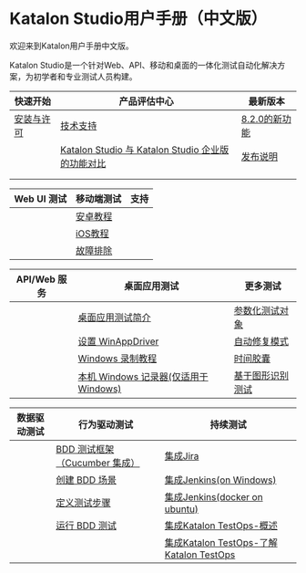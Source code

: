# Katalon Studio用户手册（中文版）

欢迎来到Katalon用户手册中文版。

Katalon Studio是一个针对Web、API、移动和桌面的一体化测试自动化解决方案，为初学者和专业测试人员构建。

| 快速开始 | 产品评估中心 | 最新版本 |
| -----| ----- | ----- |
| [安装与许可]() | [技术支持]() | [8.2.0的新功能](https://gitee.com/sukekes/katalon-manual-zh/blob/master/doc/What's_new_in_v8.2.0.md) |
| []() | [Katalon Studio 与 Katalon Studio 企业版的功能对比](https://gitee.com/sukekes/katalon-manual-zh/blob/master/doc/Katalon%20Studio%20vs%20Katalon%20Studio%20Enterprise%20Features.md) | [发布说明](https://gitee.com/sukekes/katalon-manual-zh/blob/master/doc/Release_Notes.md) |
| []() | []() | []() |
| []() | []() | []() |



| Web UI 测试 | 移动端测试 | 支持 |
| -----| ----- | ----- |
| []() | [安卓教程](https://gitee.com/sukekes/katalon-manual-zh/blob/master/doc/Tutorial%20for%20Android.md) | []() |
| []() | [iOS教程](https://gitee.com/sukekes/katalon-manual-zh/blob/master/doc/Tutorials%20for%20iOS.md) | []() |
| []() | [故障排除](https://gitee.com/sukekes/katalon-manual-zh/blob/master/doc/Troubleshooting.md) | []() |



| API/Web 服务 | 桌面应用测试 | 更多测试 |
| -----| ----- | ----- |
| []() | [桌面应用测试简介](https://gitee.com/sukekes/katalon-manual-zh/blob/master/doc/Windows_Testing_Overview.md) | [参数化测试对象](https://gitee.com/sukekes/katalon-manual-zh/blob/master/doc/Parameterize%20Web%20Test%20Objects.md) |
| []() | [设置 WinAppDriver](https://gitee.com/sukekes/katalon-manual-zh/blob/master/doc/Set%20up%20WinAppDriver.md) | [自动修复模式](https://gitee.com/sukekes/katalon-manual-zh/blob/master/doc/Self-healing%20Tests.md) |
| []() | [Windows 录制教程](https://gitee.com/sukekes/katalon-manual-zh/blob/master/doc/Tutorial%20using%20Window%20Recorder.md) | [时间胶囊](https://gitee.com/sukekes/katalon-manual-zh/blob/master/doc/Time%20Capsule.md) |
| []() | [本机 Windows 记录器(仅适用于Windows)](https://gitee.com/sukekes/katalon-manual-zh/blob/master/doc/Tutorial%20using%20Native%20Windows%20Recorder%20(Windows%20only).md) | [基于图形识别测试](https://gitee.com/sukekes/katalon-manual-zh/blob/master/doc/Image-based%20testing.md) |

|  数据驱动测试 | 行为驱动测试 | 持续测试 |
| -----| ----- | ----- |
| []() | [BDD 测试框架（Cucumber 集成）](https://gitee.com/sukekes/katalon-manual-zh/blob/master/doc/BDD_Overview.md) | [集成Jira](https://gitee.com/sukekes/katalon-manual-zh/blob/master/doc/Jira%20Integration.md) |
| []() | [创建 BDD 场景](https://gitee.com/sukekes/katalon-manual-zh/blob/master/doc/BDD_Overview.md) | [集成Jenkins(on Windows)](https://gitee.com/sukekes/katalon-manual-zh/blob/master/doc/Jenkins%20Integration%20(on%20Windows).md) |
| []() | [定义测试步骤](https://gitee.com/sukekes/katalon-manual-zh/blob/master/doc/BDD_Overview.md) | [集成Jenkins(docker on ubuntu)](https://gitee.com/sukekes/katalon-manual-zh/blob/master/doc/Jenkins%20Integration%20(on%20docker%20in%20ubuntu).md) |
| []() | [运行 BDD 测试](https://gitee.com/sukekes/katalon-manual-zh/blob/master/doc/BDD_Overview.md) | [集成Katalon TestOps-概述](https://gitee.com/sukekes/katalon-manual-zh/blob/master/doc/TestOps%20Overview.md) |
| []() | []() | [集成Katalon TestOps-了解Katalon TestOps](https://gitee.com/sukekes/katalon-manual-zh/blob/master/doc/Navigate%20through%20Katalon%20TestOps.md) |